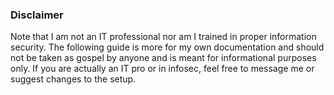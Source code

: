 ### Disclaimer
Note that I am not an IT professional nor am I trained in proper information security. The following guide is more for my own documentation and should not be taken as gospel by anyone and is meant for informational purposes only.
If you are actually an IT pro or in infosec, feel free to message me or suggest changes to the setup.
